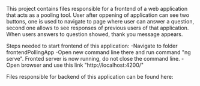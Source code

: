 
This project contains files responsible for a frontend of a web application that acts as a pooling tool. User after oppening of application can see two buttons, one is used to navigate to page where user can answer a question, second one allows to see responses of previous users of that application. When users answers to question showed, thank you message appears.

Steps needed to start frontend of this application:
  -Navigate to folder frontendPollingApp
  -Open new command line there and run command "ng serve". Fronted server is now running, do not close the command line.
  -Open browser and use this link "http://localhost:4200/"
  
 Files responsible for backend of this application can be found here:
 
 
 
